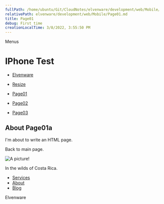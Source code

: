 ```yaml
---
fullPath: /home/ubuntu/Git/CloudNotes/elvenware/development/web/Mobile/Page01.md
relativePath: elvenware/development/web/Mobile/Page01.md
title: Page01
debug: First time
creationLocalTime: 3/8/2022, 3:55:50 PM
---
```


<!-- toc -->
<!-- tocstop -->

Menus

IPhone Test
===========

-   [Elvenware](../index.html)
-   [Resize](#)

-   [Page01](Page01.html)
-   [Page02](Page02.html)
-   [Page03](Page03.html)

About Page01a
-------------

I'm about to write an HTML page.

Back to main page.

![A picture!](../../../Art/photos/CostaRica/images/temp01/IMG_0929s.png)

In the wilds of Costa Rica.

-   [Services](services.html)
-   [About](about.html)
-   [Blog](blog.html)

Elvenware
